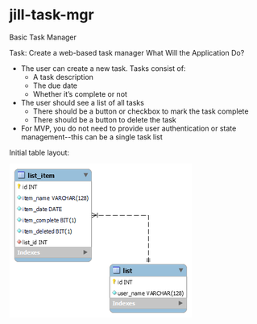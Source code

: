 # jill-task-mgr
Basic Task Manager

Task: Create a web-based task manager
What Will the Application Do?
- The user can create a new task. Tasks consist of:
  - A task description
  -  The due date
  -  Whether it’s complete or not
-  The user should see a list of all tasks
   - There should be a button or checkbox to mark the task complete
   - There should be a button to delete the task
- For MVP, you do not need to provide user authentication or state management--this can be
a single task list

Initial table layout:


![simple-task-manager db](sql/ddl/simple_task_manager.png)
